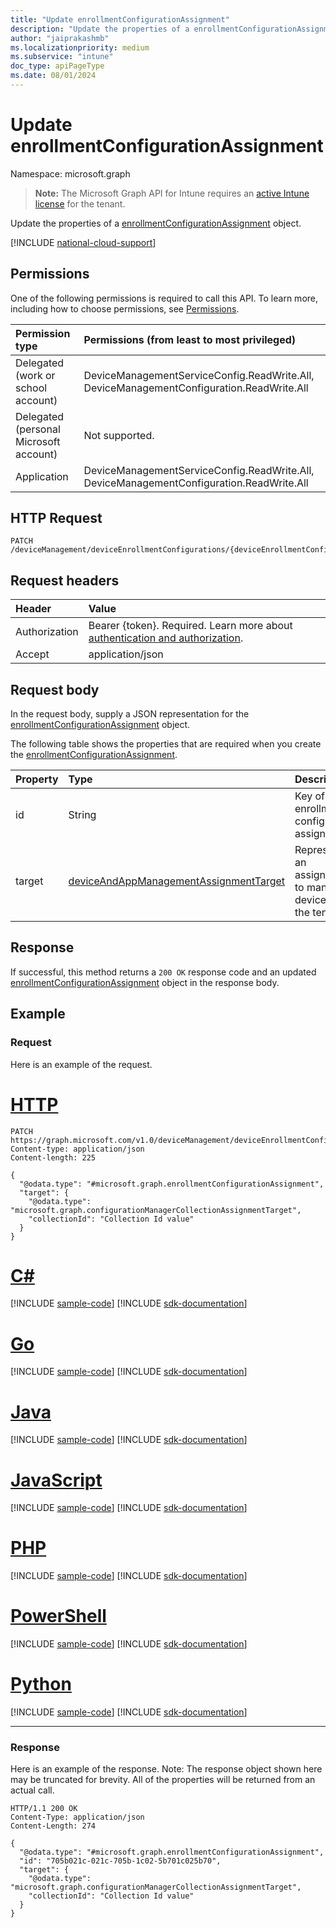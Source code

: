 ```yaml
---
title: "Update enrollmentConfigurationAssignment"
description: "Update the properties of a enrollmentConfigurationAssignment object."
author: "jaiprakashmb"
ms.localizationpriority: medium
ms.subservice: "intune"
doc_type: apiPageType
ms.date: 08/01/2024
---
```


# Update enrollmentConfigurationAssignment

Namespace: microsoft.graph

> **Note:** The Microsoft Graph API for Intune requires an [active Intune license](https://go.microsoft.com/fwlink/?linkid=839381) for the tenant.

Update the properties of a [enrollmentConfigurationAssignment](../resources/intune-onboarding-enrollmentconfigurationassignment.md) object.

[!INCLUDE [national-cloud-support](../../includes/all-clouds.md)]

## Permissions
One of the following permissions is required to call this API. To learn more, including how to choose permissions, see [Permissions](/graph/permissions-reference).

|Permission type|Permissions (from least to most privileged)|
|:---|:---|
|Delegated (work or school account)|DeviceManagementServiceConfig.ReadWrite.All, DeviceManagementConfiguration.ReadWrite.All|
|Delegated (personal Microsoft account)|Not supported.|
|Application|DeviceManagementServiceConfig.ReadWrite.All, DeviceManagementConfiguration.ReadWrite.All|

## HTTP Request
<!-- {
  "blockType": "ignored"
}
-->
``` http
PATCH /deviceManagement/deviceEnrollmentConfigurations/{deviceEnrollmentConfigurationId}/assignments/{enrollmentConfigurationAssignmentId}
```

## Request headers
|Header|Value|
|:---|:---|
|Authorization|Bearer {token}. Required. Learn more about [authentication and authorization](/graph/auth/auth-concepts).|
|Accept|application/json|

## Request body
In the request body, supply a JSON representation for the [enrollmentConfigurationAssignment](../resources/intune-onboarding-enrollmentconfigurationassignment.md) object.

The following table shows the properties that are required when you create the [enrollmentConfigurationAssignment](../resources/intune-onboarding-enrollmentconfigurationassignment.md).

|Property|Type|Description|
|:---|:---|:---|
|id|String|Key of the enrollment configuration assignment|
|target|[deviceAndAppManagementAssignmentTarget](../resources/intune-shared-deviceandappmanagementassignmenttarget.md)|Represents an assignment to managed devices in the tenant|



## Response
If successful, this method returns a `200 OK` response code and an updated [enrollmentConfigurationAssignment](../resources/intune-onboarding-enrollmentconfigurationassignment.md) object in the response body.

## Example

### Request
Here is an example of the request.

# [HTTP](#tab/http)
<!-- { "blockType": "request" , "name" : "intune_onboarding_enrollmentconfigurationassignment_update_update_enrollmentconfigurationassignment" }-->
``` http
PATCH https://graph.microsoft.com/v1.0/deviceManagement/deviceEnrollmentConfigurations/{deviceEnrollmentConfigurationId}/assignments/{enrollmentConfigurationAssignmentId}
Content-type: application/json
Content-length: 225

{
  "@odata.type": "#microsoft.graph.enrollmentConfigurationAssignment",
  "target": {
    "@odata.type": "microsoft.graph.configurationManagerCollectionAssignmentTarget",
    "collectionId": "Collection Id value"
  }
}
```

# [C#](#tab/csharp)
[!INCLUDE [sample-code](../includes/snippets/csharp/intune-onboarding-enrollmentconfigurationassignment-update-update-enrollmentconfigurationassignment-csharp-snippets.md)]
[!INCLUDE [sdk-documentation](../includes/snippets/snippets-sdk-documentation-link.md)]

# [Go](#tab/go)
[!INCLUDE [sample-code](../includes/snippets/go/intune-onboarding-enrollmentconfigurationassignment-update-update-enrollmentconfigurationassignment-go-snippets.md)]
[!INCLUDE [sdk-documentation](../includes/snippets/snippets-sdk-documentation-link.md)]

# [Java](#tab/java)
[!INCLUDE [sample-code](../includes/snippets/java/intune-onboarding-enrollmentconfigurationassignment-update-update-enrollmentconfigurationassignment-java-snippets.md)]
[!INCLUDE [sdk-documentation](../includes/snippets/snippets-sdk-documentation-link.md)]

# [JavaScript](#tab/javascript)
[!INCLUDE [sample-code](../includes/snippets/javascript/intune-onboarding-enrollmentconfigurationassignment-update-update-enrollmentconfigurationassignment-javascript-snippets.md)]
[!INCLUDE [sdk-documentation](../includes/snippets/snippets-sdk-documentation-link.md)]

# [PHP](#tab/php)
[!INCLUDE [sample-code](../includes/snippets/php/intune-onboarding-enrollmentconfigurationassignment-update-update-enrollmentconfigurationassignment-php-snippets.md)]
[!INCLUDE [sdk-documentation](../includes/snippets/snippets-sdk-documentation-link.md)]

# [PowerShell](#tab/powershell)
[!INCLUDE [sample-code](../includes/snippets/powershell/intune-onboarding-enrollmentconfigurationassignment-update-update-enrollmentconfigurationassignment-powershell-snippets.md)]
[!INCLUDE [sdk-documentation](../includes/snippets/snippets-sdk-documentation-link.md)]

# [Python](#tab/python)
[!INCLUDE [sample-code](../includes/snippets/python/intune-onboarding-enrollmentconfigurationassignment-update-update-enrollmentconfigurationassignment-python-snippets.md)]
[!INCLUDE [sdk-documentation](../includes/snippets/snippets-sdk-documentation-link.md)]

---

### Response
Here is an example of the response. Note: The response object shown here may be truncated for brevity. All of the properties will be returned from an actual call.

<!-- { "blockType": "response" , "@odata.type" : "microsoft.graph.enrollmentConfigurationAssignment" }-->
``` http
HTTP/1.1 200 OK
Content-Type: application/json
Content-Length: 274

{
  "@odata.type": "#microsoft.graph.enrollmentConfigurationAssignment",
  "id": "705b021c-021c-705b-1c02-5b701c025b70",
  "target": {
    "@odata.type": "microsoft.graph.configurationManagerCollectionAssignmentTarget",
    "collectionId": "Collection Id value"
  }
}
```
